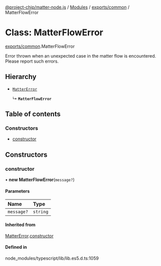 [@project-chip/matter-node.js](../README.md) / [Modules](../modules.md) / [exports/common](../modules/exports_common.md) / MatterFlowError

# Class: MatterFlowError

[exports/common](../modules/exports_common.md).MatterFlowError

Error thrown when an unexpected case in the matter flow is encountered. Please report such errors.

## Hierarchy

- [`MatterError`](exports_common.MatterError.md)

  ↳ **`MatterFlowError`**

## Table of contents

### Constructors

- [constructor](exports_common.MatterFlowError.md#constructor)

## Constructors

### constructor

• **new MatterFlowError**(`message?`)

#### Parameters

| Name | Type |
| :------ | :------ |
| `message?` | `string` |

#### Inherited from

[MatterError](exports_common.MatterError.md).[constructor](exports_common.MatterError.md#constructor)

#### Defined in

node_modules/typescript/lib/lib.es5.d.ts:1059
